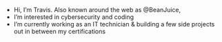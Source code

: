 - Hi, I’m Travis. Also known around the web as @BeanJuice, 
- I’m interested in cybersecurity and coding
- I’m currently working as an IT technician & building a few side projects out in between my certifications 
<!---
BeanJuice/BeanJuice is a ✨ special ✨ repository because its `README.md` (this file) appears on your GitHub profile.
You can click the Preview link to take a look at your changes.
--->
